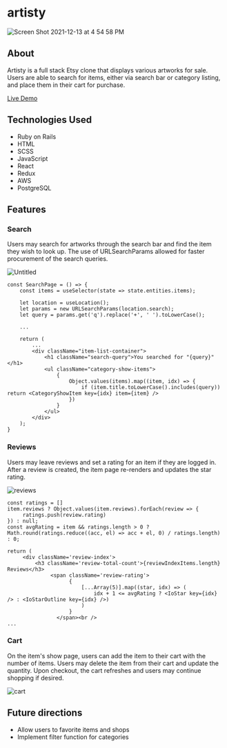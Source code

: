 # artisty

![Screen Shot 2021-12-13 at 4 54 58 PM](https://user-images.githubusercontent.com/78716708/145895084-5fe1de6d-28f8-4483-bf57-9a7795735327.png)

## About
Artisty is a full stack Etsy clone that displays various artworks for sale. Users are able to search for items, either via search bar or category listing, and place them in their cart for purchase.

[Live Demo](https://artistyy.herokuapp.com/#/)

## Technologies Used
* Ruby on Rails
* HTML
* SCSS
* JavaScript
* React
* Redux
* AWS
* PostgreSQL

## Features
### Search
Users may search for artworks through the search bar and find the item they wish to look up. The use of URLSearchParams allowed for faster procurement of the search queries.

![Untitled](https://user-images.githubusercontent.com/78716708/145897950-6417e7d1-cc62-4d2c-98e0-db04dcba895a.gif)

```
const SearchPage = () => {
    const items = useSelector(state => state.entities.items);

    let location = useLocation();
    let params = new URLSearchParams(location.search);
    let query = params.get('q').replace('+', ' ').toLowerCase();
    
    ...
    
    return (
        ...
        <div className="item-list-container">
            <h1 className="search-query">You searched for "{query}"</h1>
            <ul className="category-show-items">
                {
                    Object.values(items).map((item, idx) => {
                        if (item.title.toLowerCase().includes(query)) return <CategoryShowItem key={idx} item={item} />
                    })
                }
            </ul>
        </div>
    );
}
```

### Reviews
Users may leave reviews and set a rating for an item if they are logged in. After a review is created, the item page re-renders and updates the star rating.

![reviews](https://user-images.githubusercontent.com/78716708/145904310-cb6ebbb7-f880-475f-bfb9-df8f7ed9b86b.gif)

```
const ratings = []
item.reviews ? Object.values(item.reviews).forEach(review => {
     ratings.push(review.rating)
}) : null;
const avgRating = item && ratings.length > 0 ? Math.round(ratings.reduce((acc, el) => acc + el, 0) / ratings.length) : 0;

return (
     <div className='review-index'>
         <h3 className='review-total-count'>{reviewIndexItems.length} Reviews</h3>
              <span className='review-rating'>
                    {
                        [...Array(5)].map((star, idx) => (
                            idx + 1 <= avgRating ? <IoStar key={idx} /> : <IoStarOutline key={idx} />)
                        )
                    }
                </span><br />
...
```

### Cart
On the item's show page, users can add the item to their cart with the number of items. Users may delete the item from their cart and update the quantity. Upon checkout, the cart refreshes and users may continue shopping if desired.

![cart](https://user-images.githubusercontent.com/78716708/145905738-da06d873-4899-4f03-abc9-8d972ef15fd7.gif)

## Future directions
* Allow users to favorite items and shops
* Implement filter function for categories
